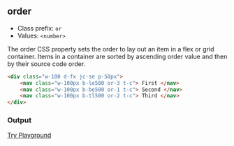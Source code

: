 ## order
- Class prefix: `or`
- Values: `<number>`

The order CSS property sets the order to lay out an item in a flex or grid container. Items in a container are sorted by ascending order value and then by their source code order.

```html
<div class="w-100 d-fx jc-se p-50px">
    <nav class="w-100px b-le500 or-3 t-c"> First </nav>
    <nav class="w-100px b-be500 or-1 t-c"> Second </nav>
    <nav class="w-100px b-tl500 or-2 t-c"> Third </nav>
</div>
```
### Output
[Try Playground](../../../demo)

